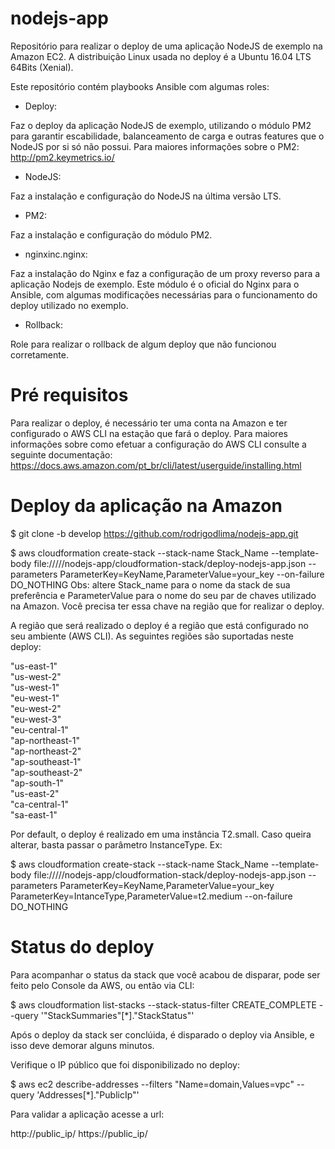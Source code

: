 # nodejs-app

Repositório para realizar o deploy de uma aplicação NodeJS de exemplo na Amazon EC2. A distribuição Linux usada no deploy é a Ubuntu 16.04 LTS 64Bits (Xenial).

Este repositório contém playbooks Ansible com algumas roles:

- Deploy:

Faz o deploy da aplicação NodeJS de exemplo, utilizando o módulo PM2 para garantir escabilidade, balanceamento de carga e outras features que o NodeJS por si só não possui. Para maiores informações sobre o PM2: http://pm2.keymetrics.io/

- NodeJS:

Faz a instalação e configuração do NodeJS na última versão LTS.

- PM2:

Faz a instalação e configuração do módulo PM2.

- nginxinc.nginx:

Faz a instalação do Nginx e faz a configuração de um proxy reverso para a aplicação Nodejs de exemplo. Este módulo é o oficial do Nginx para o Ansible, com algumas modificações necessárias para o funcionamento do deploy utilizado no exemplo.

- Rollback:

Role para realizar o rollback de algum deploy que não funcionou corretamente.


# Pré requisitos

Para realizar o deploy, é necessário ter uma conta na Amazon e ter configurado o AWS CLI na estação que fará o deploy. 
Para maiores informações sobre como efetuar a configuração do AWS CLI consulte a seguinte documentação:
https://docs.aws.amazon.com/pt_br/cli/latest/userguide/installing.html

# Deploy da aplicação na Amazon

$ git clone -b develop https://github.com/rodrigodlima/nodejs-app.git

$ aws cloudformation create-stack --stack-name Stack_Name --template-body file://///nodejs-app/cloudformation-stack/deploy-nodejs-app.json --parameters ParameterKey=KeyName,ParameterValue=your_key --on-failure DO_NOTHING
Obs: altere Stack_name para o nome da stack de sua preferência e ParameterValue para o nome do seu par de chaves utilizado na Amazon. Você precisa ter essa chave na região que for realizar o deploy.

A região que será realizado o deploy é a região que está configurado no seu ambiente (AWS CLI). As seguintes regiões são suportadas neste deploy:

"us-east-1"        
"us-west-2"        
"us-west-1"        
"eu-west-1"        
"eu-west-2"        
"eu-west-3"        
"eu-central-1"     
"ap-northeast-1"   
"ap-northeast-2"   
"ap-southeast-1"  
"ap-southeast-2"   
"ap-south-1"       
"us-east-2"       
"ca-central-1"   
"sa-east-1"        

Por default, o deploy é realizado em uma instância T2.small. Caso queira alterar, basta passar o parâmetro InstanceType. Ex:

$ aws cloudformation create-stack --stack-name Stack_Name --template-body file://///nodejs-app/cloudformation-stack/deploy-nodejs-app.json --parameters ParameterKey=KeyName,ParameterValue=your_key ParameterKey=IntanceType,ParameterValue=t2.medium --on-failure DO_NOTHING


# Status do deploy

Para acompanhar o status da stack que você acabou de disparar, pode ser feito pelo Console da AWS, ou então via CLI:

$ aws cloudformation list-stacks --stack-status-filter CREATE_COMPLETE --query '"StackSummaries"[*]."StackStatus"'


Após o deploy da stack ser conclúida, é disparado o deploy via Ansible, e isso deve demorar alguns minutos.

Verifique o IP público que foi disponibilizado no deploy:

$ aws ec2 describe-addresses --filters "Name=domain,Values=vpc" --query 'Addresses[*]."PublicIp"'


Para validar a aplicação acesse a url:

http://public_ip/
https://public_ip/

